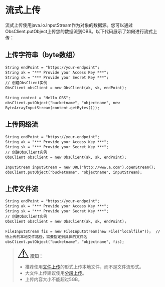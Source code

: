 # 流式上传<a name="ZH-CN_TOPIC_0142815488"></a>

流式上传使用java.io.InputStream作为对象的数据源。您可以通过ObsClient.putObject上传您的数据流到OBS。以下代码展示了如何进行流式上传：

## 上传字符串（byte数组）<a name="section119811649192213"></a>

```
String endPoint = "https://your-endpoint";
String ak = "*** Provide your Access Key ***";
String sk = "*** Provide your Secret Key ***";
// 创建ObsClient实例
ObsClient obsClient = new ObsClient(ak, sk, endPoint);

String content = "Hello OBS";
obsClient.putObject("bucketname", "objectname", new ByteArrayInputStream(content.getBytes()));
```

## 上传网络流<a name="section10698132810234"></a>

```
String endPoint = "https://your-endpoint";
String ak = "*** Provide your Access Key ***";
String sk = "*** Provide your Secret Key ***";
// 创建ObsClient实例
ObsClient obsClient = new ObsClient(ak, sk, endPoint);

InputStream inputStream = new URL("http://www.a.com").openStream();
obsClient.putObject("bucketname", "objectname", inputStream);
```

## 上传文件流<a name="section6451203917232"></a>

```
String endPoint = "https://your-endpoint";
String ak = "*** Provide your Access Key ***";
String sk = "*** Provide your Secret Key ***";
// 创建ObsClient实例
ObsClient obsClient = new ObsClient(ak, sk, endPoint);

FileInputStream fis = new FileInputStream(new File("localfile"));  // 待上传的本地文件路径，需要指定到具体的文件名
obsClient.putObject("bucketname", "objectname", fis);
```

>![](public_sys-resources/icon-notice.gif) **须知：**   
>-   推荐使用[文件上传](文件上传.md)的形式上传本地文件，而不是文件流形式。  
>-   大文件上传建议使用[分段上传](分段上传.md)。  
>-   上传内容大小不能超过5GB。  

